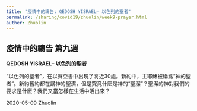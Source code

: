 ```yaml
---
title: "疫情中的禱告: QEDOSH YISRAEL– 以色列的聖者"
permalink: /sharing/covid19/zhuolin/week9-prayer.html
auther: Zhuolin
---
```


## 疫情中的禱告 第九週  

**QEDOSH YISRAEL– 以色列的聖者**  

“以色列的聖者”，在以賽亞書中出現了將近30處。新約中，主耶穌被稱爲“神的聖者”。新約舊約都在講神的聖潔，但是究竟什麽是神的“聖潔”？聖潔的神對我們的要求是什麽？我們又當怎樣在生活中活出來？  

2020-05-09 Zhuolin  
